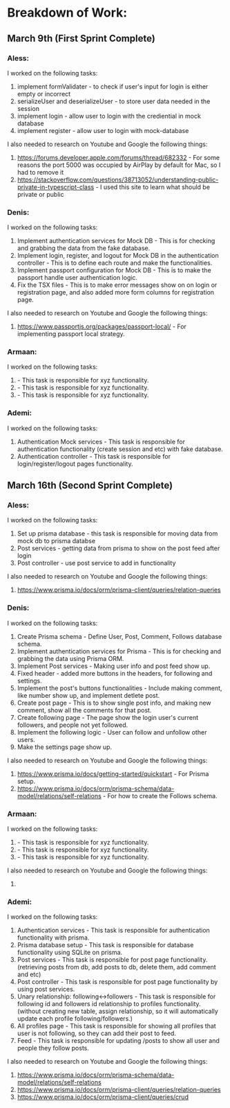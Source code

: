 # Breakdown of Work:

## March 9th (First Sprint Complete)

### Aless:
I worked on the following tasks:

1. implement formValidater - to check if user's input for login is either empty or incorrect
2. serializeUser and deserializeUser - to store user data needed in the session
3. implement login - allow user to login with the crediential in mock database
4. implement register - allow user to login with mock-database

I also needed to research on Youtube and Google the following things:

1. <https://forums.developer.apple.com/forums/thread/682332> - For some reasons the port 5000 was occupied by AirPlay by default for Mac, so I had to remove it
2. <https://stackoverflow.com/questions/38713052/understanding-public-private-in-typescript-class> - I used this site to learn what should be private or public


### Denis:
I worked on the following tasks:

1. Implement authentication services for Mock DB - This is for checking and grabbing the data from the fake database.
2. Implement login, register, and logout for Mock DB in the authentication controller - This is to define each route and make the functionalities.
3. Implement passport configuration for Mock DB - This is to make the passport handle user authentication logic.
4. Fix the TSX files - This is to make error messages show on on login or registration page, and also added more form columns for registration page.

I also needed to research on Youtube and Google the following things:

1. <https://www.passportjs.org/packages/passport-local/> - For implementing passport local strategy.


### Armaan:
I worked on the following tasks:

1. <Insert Some Task Here> - This task is responsible for xyz functionality.
2. <Insert Some Task Here> - This task is responsible for xyz functionality.
3. <Insert Some Task Here> - This task is responsible for xyz functionality.


### Ademi:
I worked on the following tasks:

1. Authentication Mock services - This task is responsible for authentication functionality (create session and etc) with fake database.
2. Authentication controller - This task is responsible for login/register/logout pages functionality.




## March 16th (Second Sprint Complete)

### Aless:
I worked on the following tasks:

1. Set up prisma database - this task is responsible for moving data from mock db to prisma databse 
2. Post services - getting data from prisma to show on the post feed after login
3. Post controller - use post service to add in functionality

I also needed to research on Youtube and Google the following things:

1. <https://www.prisma.io/docs/orm/prisma-client/queries/relation-queries> 


### Denis:
I worked on the following tasks:

1. Create Prisma schema - Define User, Post, Comment, Follows database schema.
2. Implement authentication services for Prisma - This is for checking and grabbing the data using Prisma ORM.
3. Implement Post services - Making user info and post feed show up.
4. Fixed header - added more buttons in the headers, for following and settings.
5. Implement the post's buttons functionalities - Include making comment, like number show up, and implement detlete post.
6. Create post page - This is to show single post info, and making new comment, show all the comments for that post.
7. Create following page - The page show the login user's current followers, and people not yet followed.
8. Implement the following logic - User can follow and unfollow other users.
9. Make the settings page show up.

I also needed to research on Youtube and Google the following things:

1. <https://www.prisma.io/docs/getting-started/quickstart> - For Prisma setup.
2. <https://www.prisma.io/docs/orm/prisma-schema/data-model/relations/self-relations> - For how to create the Follows schema.
   

### Armaan:
I worked on the following tasks:

1. <Insert Some Task Here> - This task is responsible for xyz functionality.
2. <Insert Some Task Here> - This task is responsible for xyz functionality.
3. <Insert Some Task Here> - This task is responsible for xyz functionality.

I also needed to research on Youtube and Google the following things:

1. <Insert Video or Link to thing you needed to research>


### Ademi:
I worked on the following tasks:

1. Authentication services - This task is responsible for authentication functionality with prisma.
2. Prisma database setup - This task is responsible for database functionality using SQLite on prisma.
3. Post services - This task is responsible for post page functionality. (retrieving posts from db, add posts to db, delete them, add comment and etc)
4. Post controller - This task is responsible for post page functionality by using post services.
5. Unary relationship: following<->followers - This task is responsible for following id and followers id relationship to profiles functionality. (without creating new table, assign relationship, so it will automatically update each profile following/followers.)
6. All profiles page - This task is responsible for showing all profiles that user is not following, so they can add their post to feed.
7. Feed - This task is responsible for updating /posts to show all user and people they follow posts.

I also needed to research on Youtube and Google the following things:

1. <https://www.prisma.io/docs/orm/prisma-schema/data-model/relations/self-relations>
2. <https://www.prisma.io/docs/orm/prisma-client/queries/relation-queries>
3. <https://www.prisma.io/docs/orm/prisma-client/queries/crud>
